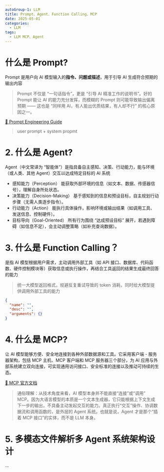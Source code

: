```yaml
---
autoGroup-1: LLM
title: Prompt、Agent、Function Calling、MCP
date: 2025-05-01
categories:
  - LLM
tags:
  - LLM MCP、Agent
---
```


# 什么是 Prompt?

Prompt 是用户向 AI 模型输入的**指令、问题或描述**，用于引导 AI 生成符合预期的输出内容

> Prompt 不仅是 “一句话指令”，更是 “引导 AI 精准工作的说明书”。好的 Prompt 能让 AI 的能力充分发挥，而模糊的 Prompt 则可能导致输出偏离预期 —— 这也是 “同样用 AI，有人能出优质结果，有人却不行” 的核心原因之一。

[:link: Prompt Engineering Guide](https://www.promptingguide.ai/zh)

> user prompt + system propmt

# 2. 什么是 Agent?

Agent（中文常译为 “智能体”）是指具备自主感知、决策、行动能力，能与环境（或人类、其他 Agent）交互以达成特定目标的 AI 系统

- 感知能力（Perception） 能获取外部环境的信息（如文本、数据、传感器信号），理解自身所处状态。
- 决策能力（Decision-Making） 基于感知到的信息和预设目标，自主规划行动步骤（无需人类逐步指令）。
- 行动能力（Action） 能执行具体操作，影响环境或输出结果（如调用工具、发送信息、控制硬件）。
- 目标导向（Goal-Oriented） 所有行为围绕 “达成预设目标” 展开，若遇到障碍（如信息不足），会主动调整策略（如补充查询数据）。

# 3. 什么是 Function Calling？

是指 AI 模型根据用户需求，主动调用外部工具（如 API 接口、数据库、代码函数、硬件控制模块等）获取信息或执行操作，再结合工具返回的结果生成最终回答的能力

> 统一大模型返回格式，规避反复重试导致的 token 消耗，同时给大模型提供调用外部工具的能力

```json
{
  "name": "",
  "desc": "",
  "arguments": {}
}
```

# 4. 什么是 MCP?

让 AI 模型能够方便、安全地连接到各种外部数据源和工具。它采用客户端 - 服务器架构，包括 MCP 主机、MCP 客户端和 MCP 服务器三个部分，为 AI 应用与外部系统建立双向连接，可实现通用访问接口、安全标准的连接以及推动可持续的生态。

[:link: MCP 官方文档](https://docs.mcp.ai/)

> 通俗理解：从技术角度来看，AI 模型本身并不能直接“连接”或“调用” MCP。因为大语言模型的本质是一个文本生成器，它只能根据上下文生成下一步的输出，不具备主动发起交互的能力。真正执行“交互”操作、协调数据流和调用函数的，是外层的 Agent 系统。也就是说，Agent 才是那个“插着 MCP 接口”的实体，而不是 LLM 本身。

# 5. 多模态文件解析多 Agent 系统架构设计

...
